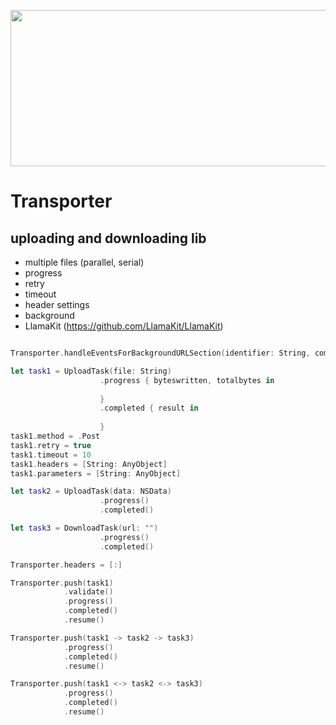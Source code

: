 <p align="center">
<img style="-webkit-user-select: none;" src="https://dl.dropboxusercontent.com/u/8556646/transporter.png" width="802" height="250">
</p>

# Transporter

uploading and downloading lib
------

- multiple files (parallel, serial)
- progress
- retry
- timeout
- header settings
- background
- LlamaKit (https://github.com/LlamaKit/LlamaKit)

``` swift

Transporter.handleEventsForBackgroundURLSection(identifier: String, completionHandler: ( ) -> ( ))

let task1 = UploadTask(file: String)
					.progress { byteswritten, totalbytes in
					
					}
					.completed { result in
					
					}
task1.method = .Post
task1.retry = true
task1.timeout = 10
task1.headers = [String: AnyObject]
task1.parameters = [String: AnyObject]

let task2 = UploadTask(data: NSData)
					.progress()
					.completed()

let task3 = DownloadTask(url: "")
					.progress()
					.completed()

Transporter.headers = [:]

Transporter.push(task1)
			.validate()
			.progress()
			.completed()
			.resume()

Transporter.push(task1 -> task2 -> task3)
			.progress()
			.completed()
			.resume()

Transporter.push(task1 <-> task2 <-> task3)
			.progress()
			.completed()
			.resume()
			
```
